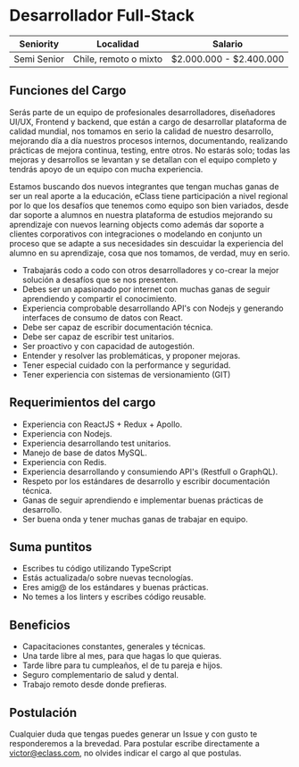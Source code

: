 # Desarrollador Full-Stack

| Seniority | Localidad | Salario |
| ------------- | ------------- | ------------- |
| Semi Senior  | Chile, remoto o mixto  |  $2.000.000 - $2.400.000 |

## Funciones del Cargo
Serás parte de un equipo de profesionales desarrolladores, diseñadores UI/UX, Frontend y backend, que están a cargo de desarrollar plataforma de calidad mundial, nos tomamos en serio la calidad de nuestro desarrollo, mejorando día a día nuestros procesos internos, documentando, realizando prácticas de mejora continua, testing, entre otros. No estarás solo; todas las mejoras y desarrollos se levantan y se detallan con el equipo completo y tendrás apoyo de un equipo con mucha experiencia.

Estamos buscando dos nuevos integrantes que tengan muchas ganas de ser un real aporte a la educación, eClass tiene participación a nivel regional por lo que los desafíos que tenemos como equipo son bien variados, desde dar soporte a alumnos en nuestra plataforma de estudios mejorando su aprendizaje con nuevos learning objects como además dar soporte a clientes corporativos con integraciones o modelando en conjunto un proceso que se adapte a sus necesidades sin descuidar la experiencia del alumno en su aprendizaje, cosa que nos tomamos, de verdad, muy en serio.

- Trabajarás codo a codo con otros desarrolladores y co-crear la mejor solución a desafíos que se nos presenten.
- Debes ser un apasionado por internet con muchas ganas de seguir aprendiendo y compartir el conocimiento.
- Experiencia comprobable desarrollando API's con Nodejs y generando interfaces de consumo de datos con React.
- Debe ser capaz de escribir documentación técnica.
- Debe ser capaz de escribir test unitarios.
- Ser proactivo y con capacidad de autogestión.
- Entender y resolver las problemáticas, y proponer mejoras.
- Tener especial cuidado con la performance y seguridad.
- Tener experiencia con sistemas de versionamiento (GIT)

## Requerimientos del cargo
- Experiencia con ReactJS + Redux + Apollo.
- Experiencia con Nodejs.
- Experiencia desarrollando test unitarios.
- Manejo de base de datos MySQL.
- Experiencia con Redis.
- Experiencia desarrollando y consumiendo API's (Restfull o GraphQL).
- Respeto por los estándares de desarrollo y escribir documentación técnica.
- Ganas de seguir aprendiendo e implementar buenas prácticas de desarrollo.
- Ser buena onda y tener muchas ganas de trabajar en equipo.

## Suma puntitos
- Escribes tu código utilizando TypeScript
- Estás actualizada/o sobre nuevas tecnologías.
- Eres amig@ de los estándares y buenas prácticas.
- No temes a los linters y escribes código reusable.

## Beneficios
- Capacitaciones constantes, generales y técnicas.
- Una tarde libre al mes, para que hagas lo que quieras.
- Tarde libre para tu cumpleaños, el de tu pareja e hijos.
- Seguro complementario de salud y dental.
- Trabajo remoto desde donde prefieras.

## Postulación
Cualquier duda que tengas puedes generar un Issue y con gusto te responderemos a la brevedad.
Para postular escribe directamente a victor@eclass.com, no olvides indicar el cargo al que postulas.
